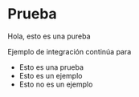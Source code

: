 # Prueba

Hola, esto es una pureba

Ejemplo de integración continúa para

* Esto es una prueba
* Esto es un ejemplo
* Esto no es un ejemplo

